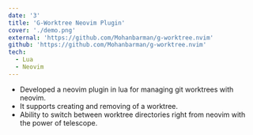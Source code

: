 ```yaml
---
date: '3'
title: 'G-Worktree Neovim Plugin'
cover: './demo.png'
external: 'https://github.com/Mohanbarman/g-worktree.nvim'
github: 'https://github.com/Mohanbarman/g-worktree.nvim'
tech:
  - Lua
  - Neovim
---
```


- Developed a neovim plugin in lua for managing git worktrees with neovim.
- It supports creating and removing of a worktree.
- Ability to switch between worktree directories right from neovim with the power of telescope.
